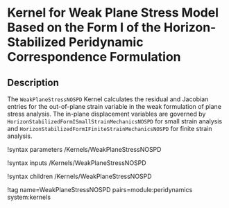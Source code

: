 # Kernel for Weak Plane Stress Model Based on the Form I of the Horizon-Stabilized Peridynamic Correspondence Formulation

## Description

The `WeakPlaneStressNOSPD` Kernel calculates the residual and Jacobian entries for the out-of-plane strain variable in the weak formulation of plane stress analysis. The in-plane displacement variables are governed by `HorizonStabilizedFormISmallStrainMechanicsNOSPD` for small strain analysis and `HorizonStabilizedFormIFiniteStrainMechanicsNOSPD` for finite strain analysis.

!syntax parameters /Kernels/WeakPlaneStressNOSPD

!syntax inputs /Kernels/WeakPlaneStressNOSPD

!syntax children /Kernels/WeakPlaneStressNOSPD

!tag name=WeakPlaneStressNOSPD pairs=module:peridynamics system:kernels
